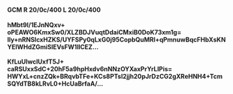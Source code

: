 #### GCM R 20/0c/400 L 20/0c/400
**hMbt9I/1EJnNQxv+**<br/>**oPEAWO6KmxSw0/XLZBDJVuqtDdaiCMxiB0DoK73xm1g=**<br/>**lly+nRNSlcxHZKS/UYFSPy0qLxG0j95CopbQuMRl+qPmnuwBqcFHbXsKNYElWHdZGmiSlEVsFW1llCEZ...**<br/><br/>
**KfLuUIwcIUxfT5J+**<br/>**caRSUxxSdC+20hF5a9hpHxdv6nNNzOYXaxPrYrLIPis=**<br/>**HWYxL+cnzZQk+BRqvbTFe+KCs8PTsI2jjh20pJrDzCG2gXReHNH4+TcmSQYdTB8kLRvL0+HcUaBrfaA/...**